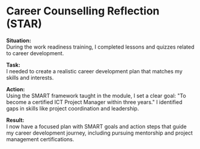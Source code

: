 # Career Counselling Reflection (STAR)

**Situation:**  
During the work readiness training, I completed lessons and quizzes related to career development.

**Task:**  
I needed to create a realistic career development plan that matches my skills and interests.

**Action:**  
Using the SMART framework taught in the module, I set a clear goal: "To become a certified ICT Project Manager within three years." I identified gaps in skills like project coordination and leadership.

**Result:**  
I now have a focused plan with SMART goals and action steps that guide my career development journey, including pursuing mentorship and project management certifications.
